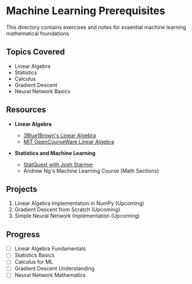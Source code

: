 # Machine Learning Prerequisites

This directory contains exercises and notes for essential machine learning mathematical foundations.

## Topics Covered
- Linear Algebra
- Statistics
- Calculus
- Gradient Descent
- Neural Network Basics

## Resources
- **Linear Algebra**
  - [3Blue1Brown's Linear Algebra](https://www.youtube.com/playlist?list=PLZHQObOWTQDPD3MizzM2xVFitgF8hE_ab)
  - [MIT OpenCourseWare Linear Algebra](https://ocw.mit.edu/courses/18-06-linear-algebra-spring-2010/)

- **Statistics and Machine Learning**
  - [StatQuest with Josh Starmer](https://www.youtube.com/c/joshstarmer)
  - Andrew Ng's Machine Learning Course (Math Sections)

## Projects
1. Linear Algebra Implementation in NumPy (Upcoming)
2. Gradient Descent from Scratch (Upcoming)
3. Simple Neural Network Implementation (Upcoming)

## Progress
- [ ] Linear Algebra Fundamentals
- [ ] Statistics Basics
- [ ] Calculus for ML
- [ ] Gradient Descent Understanding
- [ ] Neural Network Mathematics
